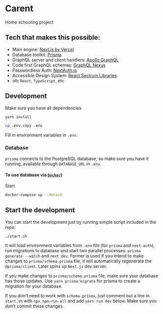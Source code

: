 # Carent

Home schooling project

## Tech that makes this possible:

- Main engine: [Next.js by Vercel](https://nextjs.org/)
- Database toolkit: [Prisma](https://www.prisma.io/)
- GraphQL server and client handlers: [Apollo GraphQL](https://www.apollographql.com/docs/)
- Code first GraphQL schemas: [GraphQL Nexus](https://nexusjs.org/)
- Passwordless Auth: [NextAuth.js](https://next-auth.js.org/)
- Accessible Design System: [React Sectrum Libraries](https://react-spectrum.adobe.com/index.html)
- ofc `React`, `TypeScript`, etc

## Development

Make sure you have all dependencies

```bash
yarn install
```

```bash
cp .env.copy .env
```

Fill in environment variables in `.env`.

### Database

`prisma` connects to the PostgreSQL database, so make sure you have it running, available through `DATABASE_URL` in `.env`.

#### To use database via [`Docker`](https://hub.docker.com/_/postgres))

Start

```bash
docker-compose up --detach
```

## Start the development

You can start the development just by running simple script included in the repo:

```bash
./start.sh
```

It will load environment variables from `.env` file (for `prisma` and `next-auth`), run migrations to database and start two parallel processes: `prisma generate --watch` and `next dev`. Former is used if you intend to make changes to `prisma/schema.prisma` file, it will automatically regenerate the `@prisma/client`. Later spins up `Next.js` dev server.

If you make changes to `prisma/schema.prisma` file, make sure your database has those updates. Use `yarn prisma:migrate` for prisma to create a migration for your database.

If you don't need to work with `schema.prisma`, just comment out a line in `start.sh` with `npx npm-run-all` and add `yarn run dev` below. Make sure you don't commit these changes.
